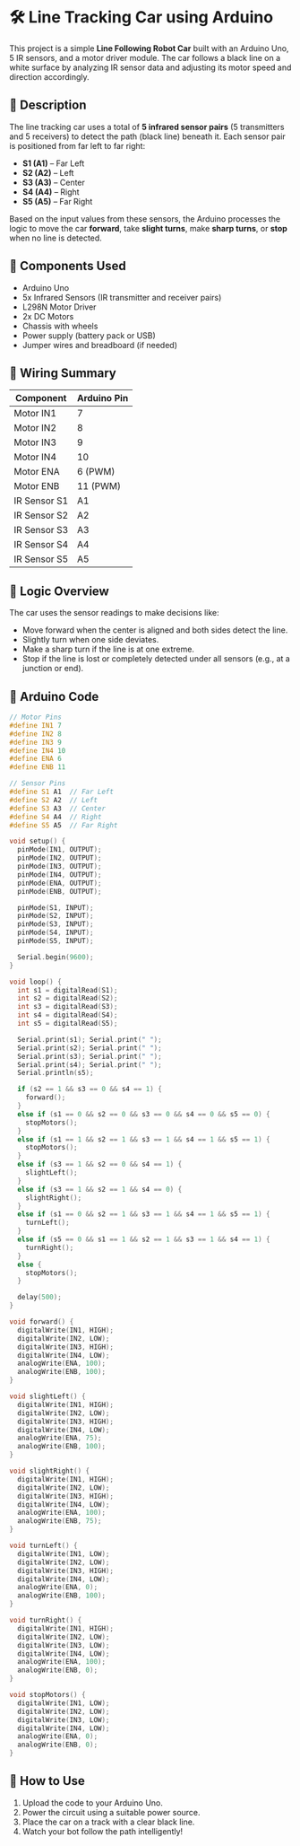 # 🛠️ Line Tracking Car using Arduino

This project is a simple **Line Following Robot Car** built with an Arduino Uno, 5 IR sensors, and a motor driver module. The car follows a black line on a white surface by analyzing IR sensor data and adjusting its motor speed and direction accordingly.

## 🚗 Description

The line tracking car uses a total of **5 infrared sensor pairs** (5 transmitters and 5 receivers) to detect the path (black line) beneath it. Each sensor pair is positioned from far left to far right:

* **S1 (A1)** – Far Left
* **S2 (A2)** – Left
* **S3 (A3)** – Center
* **S4 (A4)** – Right
* **S5 (A5)** – Far Right

Based on the input values from these sensors, the Arduino processes the logic to move the car **forward**, take **slight turns**, make **sharp turns**, or **stop** when no line is detected.

## 🧰 Components Used

* Arduino Uno
* 5x Infrared Sensors (IR transmitter and receiver pairs)
* L298N Motor Driver
* 2x DC Motors
* Chassis with wheels
* Power supply (battery pack or USB)
* Jumper wires and breadboard (if needed)

## 🔌 Wiring Summary

| Component    | Arduino Pin |
| ------------ | ----------- |
| Motor IN1    | 7           |
| Motor IN2    | 8           |
| Motor IN3    | 9           |
| Motor IN4    | 10          |
| Motor ENA    | 6 (PWM)     |
| Motor ENB    | 11 (PWM)    |
| IR Sensor S1 | A1          |
| IR Sensor S2 | A2          |
| IR Sensor S3 | A3          |
| IR Sensor S4 | A4          |
| IR Sensor S5 | A5          |

## 🧠 Logic Overview

The car uses the sensor readings to make decisions like:

* Move forward when the center is aligned and both sides detect the line.
* Slightly turn when one side deviates.
* Make a sharp turn if the line is at one extreme.
* Stop if the line is lost or completely detected under all sensors (e.g., at a junction or end).

## 🧾 Arduino Code

```cpp
// Motor Pins
#define IN1 7
#define IN2 8
#define IN3 9
#define IN4 10
#define ENA 6
#define ENB 11

// Sensor Pins
#define S1 A1  // Far Left
#define S2 A2  // Left
#define S3 A3  // Center
#define S4 A4  // Right
#define S5 A5  // Far Right

void setup() {
  pinMode(IN1, OUTPUT);
  pinMode(IN2, OUTPUT);
  pinMode(IN3, OUTPUT);
  pinMode(IN4, OUTPUT);
  pinMode(ENA, OUTPUT);
  pinMode(ENB, OUTPUT);

  pinMode(S1, INPUT);
  pinMode(S2, INPUT);
  pinMode(S3, INPUT);
  pinMode(S4, INPUT);
  pinMode(S5, INPUT);

  Serial.begin(9600);
}

void loop() {
  int s1 = digitalRead(S1);
  int s2 = digitalRead(S2);
  int s3 = digitalRead(S3);
  int s4 = digitalRead(S4);
  int s5 = digitalRead(S5);

  Serial.print(s1); Serial.print(" ");
  Serial.print(s2); Serial.print(" ");
  Serial.print(s3); Serial.print(" ");
  Serial.print(s4); Serial.print(" ");
  Serial.println(s5);

  if (s2 == 1 && s3 == 0 && s4 == 1) {
    forward();
  } 
  else if (s1 == 0 && s2 == 0 && s3 == 0 && s4 == 0 && s5 == 0) {
    stopMotors();
  }
  else if (s1 == 1 && s2 == 1 && s3 == 1 && s4 == 1 && s5 == 1) {
    stopMotors();
  }
  else if (s3 == 1 && s2 == 0 && s4 == 1) {
    slightLeft();
  }
  else if (s3 == 1 && s2 == 1 && s4 == 0) {
    slightRight();
  }
  else if (s1 == 0 && s2 == 1 && s3 == 1 && s4 == 1 && s5 == 1) {
    turnLeft();
  }
  else if (s5 == 0 && s1 == 1 && s2 == 1 && s3 == 1 && s4 == 1) {
    turnRight();
  }
  else {
    stopMotors();
  }

  delay(500);
}

void forward() {
  digitalWrite(IN1, HIGH);
  digitalWrite(IN2, LOW);
  digitalWrite(IN3, HIGH);
  digitalWrite(IN4, LOW);
  analogWrite(ENA, 100);
  analogWrite(ENB, 100);
}

void slightLeft() {
  digitalWrite(IN1, HIGH);
  digitalWrite(IN2, LOW);
  digitalWrite(IN3, HIGH);
  digitalWrite(IN4, LOW);
  analogWrite(ENA, 75);
  analogWrite(ENB, 100);
}

void slightRight() {
  digitalWrite(IN1, HIGH);
  digitalWrite(IN2, LOW);
  digitalWrite(IN3, HIGH);
  digitalWrite(IN4, LOW);
  analogWrite(ENA, 100);
  analogWrite(ENB, 75);
}

void turnLeft() {
  digitalWrite(IN1, LOW);
  digitalWrite(IN2, LOW);
  digitalWrite(IN3, HIGH);
  digitalWrite(IN4, LOW);
  analogWrite(ENA, 0);
  analogWrite(ENB, 100);
}

void turnRight() {
  digitalWrite(IN1, HIGH);
  digitalWrite(IN2, LOW);
  digitalWrite(IN3, LOW);
  digitalWrite(IN4, LOW);
  analogWrite(ENA, 100);
  analogWrite(ENB, 0);
}

void stopMotors() {
  digitalWrite(IN1, LOW);
  digitalWrite(IN2, LOW);
  digitalWrite(IN3, LOW);
  digitalWrite(IN4, LOW);
  analogWrite(ENA, 0);
  analogWrite(ENB, 0);
}
```

## 🧪 How to Use

1. Upload the code to your Arduino Uno.
2. Power the circuit using a suitable power source.
3. Place the car on a track with a clear black line.
4. Watch your bot follow the path intelligently!

